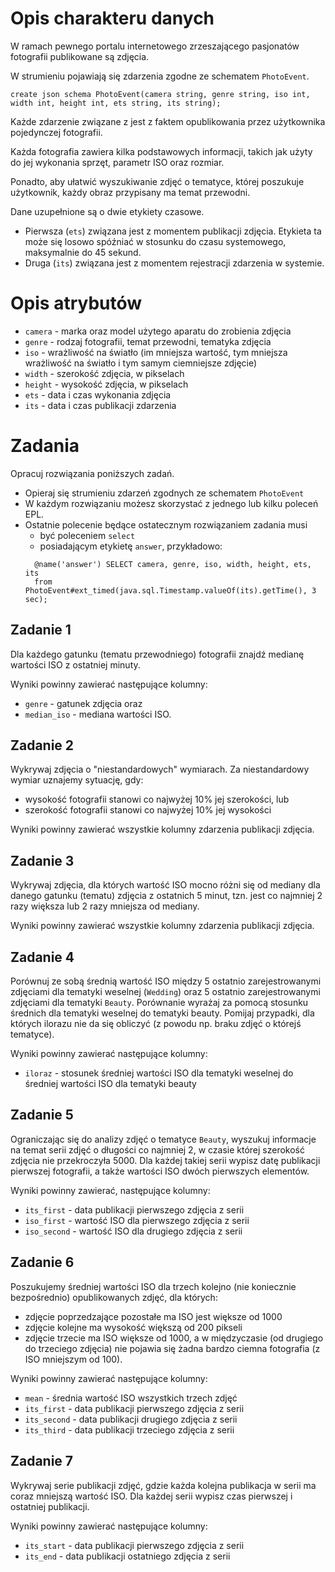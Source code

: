 # Opis charakteru danych
W ramach pewnego portalu internetowego zrzeszającego pasjonatów fotografii publikowane są zdjęcia.

W strumieniu pojawiają się zdarzenia zgodne ze schematem `PhotoEvent`.

```
create json schema PhotoEvent(camera string, genre string, iso int, width int, height int, ets string, its string);
```

Każde zdarzenie związane z jest z faktem opublikowania przez użytkownika pojedynczej fotografii. 

Każda fotografia zawiera kilka podstawowych informacji, takich jak użyty do jej wykonania sprzęt, parametr ISO oraz rozmiar.

Ponadto, aby ułatwić wyszukiwanie zdjęć o tematyce, której poszukuje użytkownik, każdy obraz przypisany ma temat przewodni.

Dane uzupełnione są o dwie etykiety czasowe. 
* Pierwsza (`ets`) związana jest z momentem publikacji zdjęcia. 
  Etykieta ta może się losowo spóźniać w stosunku do czasu systemowego, maksymalnie do 45 sekund.
* Druga (`its`) związana jest z momentem rejestracji zdarzenia w systemie.

# Opis atrybutów
- `camera` - marka oraz model użytego aparatu do zrobienia zdjęcia
- `genre` - rodzaj fotografii, temat przewodni, tematyka zdjęcia
- `iso` - wrażliwość na światło (im mniejsza wartość, tym mniejsza wrażliwość na światło i tym samym ciemniejsze zdjęcie)
- `width` - szerokość zdjęcia, w pikselach
- `height` - wysokość zdjęcia, w pikselach
- `ets` - data i czas wykonania zdjęcia
- `its` - data i czas publikacji zdarzenia

# Zadania
Opracuj rozwiązania poniższych zadań. 
* Opieraj się strumieniu zdarzeń zgodnych ze schematem `PhotoEvent`
* W każdym rozwiązaniu możesz skorzystać z jednego lub kilku poleceń EPL.
* Ostatnie polecenie będące ostatecznym rozwiązaniem zadania musi 
  * być poleceniem `select` 
  * posiadającym etykietę `answer`, przykładowo:
  ```aidl
    @name('answer') SELECT camera, genre, iso, width, height, ets, its
    from PhotoEvent#ext_timed(java.sql.Timestamp.valueOf(its).getTime(), 3 sec);
  ```

## Zadanie 1
Dla każdego gatunku (tematu przewodniego) fotografii znajdź medianę wartości ISO z ostatniej minuty.

Wyniki powinny zawierać następujące kolumny:
- `genre` - gatunek zdjęcia oraz 
- `median_iso` - mediana wartości ISO.

## Zadanie 2
Wykrywaj zdjęcia o "niestandardowych" wymiarach. Za niestandardowy wymiar uznajemy sytuację, gdy:
- wysokość fotografii stanowi co najwyżej 10% jej szerokości, lub
- szerokość fotografii stanowi co najwyżej 10% jej wysokości

Wyniki powinny zawierać wszystkie kolumny zdarzenia publikacji zdjęcia.

## Zadanie 3
Wykrywaj zdjęcia, dla których wartość ISO mocno różni się od mediany dla danego gatunku (tematu) zdjęcia z ostatnich 5 minut,
tzn. jest co najmniej 2 razy większa lub 2 razy mniejsza od mediany.

Wyniki powinny zawierać wszystkie kolumny zdarzenia publikacji zdjęcia.

## Zadanie 4
Porównuj ze sobą średnią wartość ISO między 5 ostatnio zarejestrowanymi zdjęciami dla tematyki weselnej (`Wedding`) oraz 5 ostatnio zarejestrowanymi zdjęciami dla tematyki `Beauty`.
Porównanie wyrażaj za pomocą stosunku średnich dla tematyki weselnej do tematyki beauty.
Pomijaj przypadki, dla których ilorazu nie da się obliczyć (z powodu np. braku zdjęć o którejś tematyce).

Wyniki powinny zawierać następujące kolumny:

- `iloraz` - stosunek średniej wartości ISO dla tematyki weselnej do średniej wartości ISO dla tematyki beauty

## Zadanie 5
Ograniczając się do analizy zdjęć o tematyce `Beauty`, wyszukuj informacje na temat serii zdjęć o długości co najmniej 2, w czasie której szerokość zdjęcia nie przekroczyła 5000. Dla każdej takiej serii wypisz datę publikacji pierwszej fotografii, a także wartości ISO dwóch pierwszych elementów.

Wyniki powinny zawierać, następujące kolumny:

- `its_first` - data publikacji pierwszego zdjęcia z serii
- `iso_first` - wartość ISO dla pierwszego zdjęcia z serii
- `iso_second` - wartość ISO dla drugiego zdjęcia z serii


## Zadanie 6
Poszukujemy średniej wartości ISO dla trzech kolejno (nie koniecznie bezpośrednio) opublikowanych zdjęć, dla których:
- zdjęcie poprzedzające pozostałe ma ISO jest większe od 1000
- zdjęcie kolejne ma wysokość większą od 200 pikseli
- zdjęcie trzecie ma ISO większe od 1000, a w międzyczasie (od drugiego do trzeciego zdjęcia) nie pojawia się żadna bardzo ciemna fotografia (z ISO mniejszym od 100).

Wyniki powinny zawierać następujące kolumny:

- `mean` - średnia wartość ISO wszystkich trzech zdjęć
- `its_first` - data publikacji pierwszego zdjęcia z serii
- `its_second` - data publikacji drugiego zdjęcia z serii
- `its_third` - data publikacji trzeciego zdjęcia z serii

## Zadanie 7
Wykrywaj serie publikacji zdjęć, gdzie każda kolejna publikacja w serii ma coraz mniejszą wartość ISO. Dla każdej serii wypisz czas pierwszej i ostatniej publikacji.

Wyniki powinny zawierać następujące kolumny:

- `its_start` - data publikacji pierwszego zdjęcia z serii
- `its_end` - data publikacji ostatniego zdjęcia z serii
